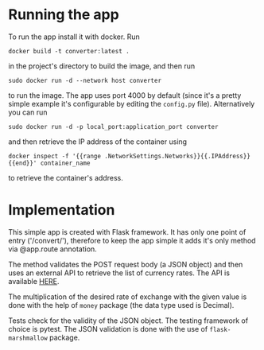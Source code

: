 # Running the app

To run the app install it with docker. Run
```
docker build -t converter:latest .
```
in the project's directory to build the image, and then run

```
sudo docker run -d --network host converter
```
to run the image. The app uses port 4000 by default (since it's a pretty simple example it's configurable by editing
the ```config.py``` file). Alternatively you can run

```
sudo docker run -d -p local_port:application_port converter
```

and then retrieve the IP address of the container using

```
docker inspect -f '{{range .NetworkSettings.Networks}}{{.IPAddress}}{{end}}' container_name
```

to retrieve the container's address.

# Implementation

This simple app is created with Flask framework. It has only one point of entry ('/convert/'), therefore to keep the
app simple it adds it's only method via @app.route annotation.

The method validates the POST request body (a JSON object) and then uses an external API to retrieve the list of
currency rates. The API is available [HERE](https://exchangeratesapi.io/).

The multiplication of the desired rate of exchange with the given value is done with the help of `money` package
(the data type used is Decimal).

Tests check for the validity of the JSON object. The testing framework of choice is pytest. The JSON validation is done
with the use of `flask-marshmallow` package.
